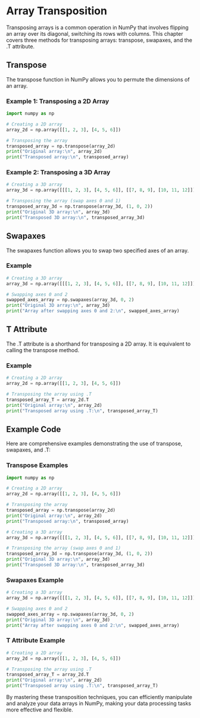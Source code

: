 # Array Transposition
Transposing arrays is a common operation in NumPy that involves flipping an array over its diagonal, switching its rows with columns. This chapter covers three methods for transposing arrays: transpose, swapaxes, and the .T attribute.

## Transpose
The transpose function in NumPy allows you to permute the dimensions of an array.

### Example 1: Transposing a 2D Array
```python
import numpy as np

# Creating a 2D array
array_2d = np.array([[1, 2, 3], [4, 5, 6]])

# Transposing the array
transposed_array = np.transpose(array_2d)
print("Original array:\n", array_2d)
print("Transposed array:\n", transposed_array)
```

### Example 2: Transposing a 3D Array
```python
# Creating a 3D array
array_3d = np.array([[[1, 2, 3], [4, 5, 6]], [[7, 8, 9], [10, 11, 12]]])

# Transposing the array (swap axes 0 and 1)
transposed_array_3d = np.transpose(array_3d, (1, 0, 2))
print("Original 3D array:\n", array_3d)
print("Transposed 3D array:\n", transposed_array_3d)
```

## Swapaxes
The swapaxes function allows you to swap two specified axes of an array.

### Example
```python
# Creating a 3D array
array_3d = np.array([[[1, 2, 3], [4, 5, 6]], [[7, 8, 9], [10, 11, 12]]])

# Swapping axes 0 and 2
swapped_axes_array = np.swapaxes(array_3d, 0, 2)
print("Original 3D array:\n", array_3d)
print("Array after swapping axes 0 and 2:\n", swapped_axes_array)
```

## T Attribute
The .T attribute is a shorthand for transposing a 2D array. It is equivalent to calling the transpose method.

### Example
```python
# Creating a 2D array
array_2d = np.array([[1, 2, 3], [4, 5, 6]])

# Transposing the array using .T
transposed_array_T = array_2d.T
print("Original array:\n", array_2d)
print("Transposed array using .T:\n", transposed_array_T)
```

## Example Code
Here are comprehensive examples demonstrating the use of transpose, swapaxes, and .T:

### Transpose Examples
```python
import numpy as np

# Creating a 2D array
array_2d = np.array([[1, 2, 3], [4, 5, 6]])

# Transposing the array
transposed_array = np.transpose(array_2d)
print("Original array:\n", array_2d)
print("Transposed array:\n", transposed_array)

# Creating a 3D array
array_3d = np.array([[[1, 2, 3], [4, 5, 6]], [[7, 8, 9], [10, 11, 12]]])

# Transposing the array (swap axes 0 and 1)
transposed_array_3d = np.transpose(array_3d, (1, 0, 2))
print("Original 3D array:\n", array_3d)
print("Transposed 3D array:\n", transposed_array_3d)
```

### Swapaxes Example
```python
# Creating a 3D array
array_3d = np.array([[[1, 2, 3], [4, 5, 6]], [[7, 8, 9], [10, 11, 12]]])

# Swapping axes 0 and 2
swapped_axes_array = np.swapaxes(array_3d, 0, 2)
print("Original 3D array:\n", array_3d)
print("Array after swapping axes 0 and 2:\n", swapped_axes_array)
```

### T Attribute Example
```python
# Creating a 2D array
array_2d = np.array([[1, 2, 3], [4, 5, 6]])

# Transposing the array using .T
transposed_array_T = array_2d.T
print("Original array:\n", array_2d)
print("Transposed array using .T:\n", transposed_array_T)
```

By mastering these transposition techniques, you can efficiently manipulate and analyze your data arrays in NumPy, making your data processing tasks more effective and flexible.
